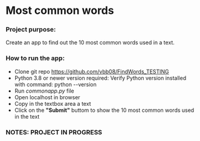 # Most common words

### Project purpose:
Create an app to find out the 10 most common words used in a text.

### How to run the app:
- Clone git repo https://github.com/vbb08/FindWords_TESTING
- Python 3.8 or newer version required: Verify Python version installed with command: python --version
- Run *commonapp.py* file
- Open localhost in browser 
- Copy in the textbox area a text
- Click on the **"Submit"** buttom to show the 10 most common words used in the text

### NOTES: PROJECT IN PROGRESS
